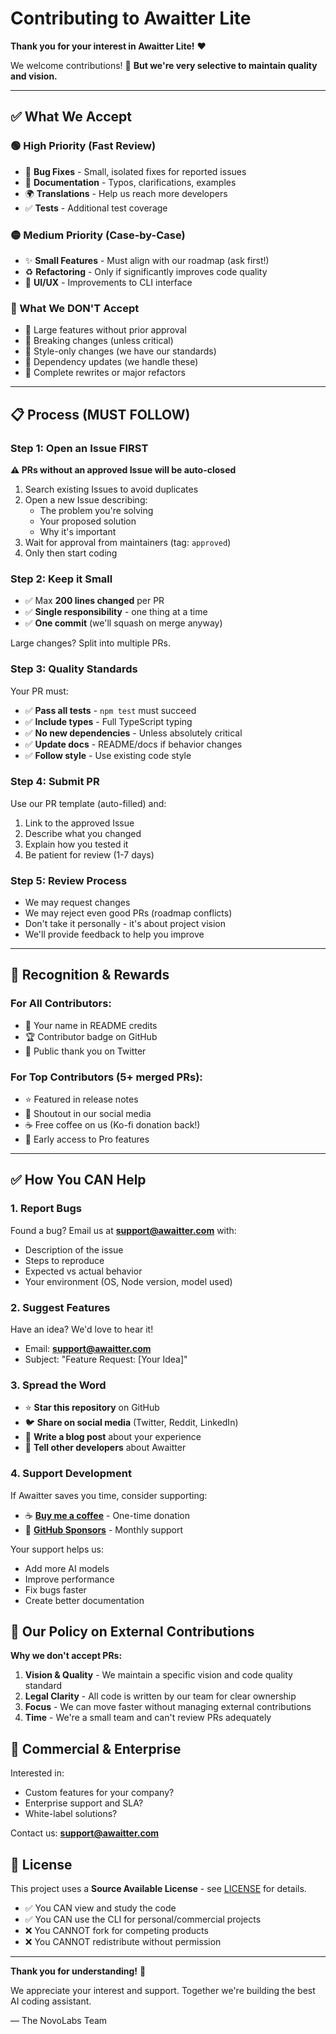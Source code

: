 # Contributing to Awaitter Lite

**Thank you for your interest in Awaitter Lite!** ❤️

We welcome contributions! 🎉 **But we're very selective to maintain quality and vision.**

---

## ✅ What We Accept

### 🟢 High Priority (Fast Review)

- 🐛 **Bug Fixes** - Small, isolated fixes for reported issues
- 📝 **Documentation** - Typos, clarifications, examples
- 🌍 **Translations** - Help us reach more developers
- ✅ **Tests** - Additional test coverage

### 🟡 Medium Priority (Case-by-Case)

- ✨ **Small Features** - Must align with our roadmap (ask first!)
- ♻️ **Refactoring** - Only if significantly improves code quality
- 🎨 **UI/UX** - Improvements to CLI interface

### 🔴 What We DON'T Accept

- 🚫 Large features without prior approval
- 🚫 Breaking changes (unless critical)
- 🚫 Style-only changes (we have our standards)
- 🚫 Dependency updates (we handle these)
- 🚫 Complete rewrites or major refactors

---

## 📋 Process (MUST FOLLOW)

### Step 1: Open an Issue FIRST

**⚠️ PRs without an approved Issue will be auto-closed**

1. Search existing Issues to avoid duplicates
2. Open a new Issue describing:
   - The problem you're solving
   - Your proposed solution
   - Why it's important
3. Wait for approval from maintainers (tag: `approved`)
4. Only then start coding

### Step 2: Keep it Small

- ✅ Max **200 lines changed** per PR
- ✅ **Single responsibility** - one thing at a time
- ✅ **One commit** (we'll squash on merge anyway)

Large changes? Split into multiple PRs.

### Step 3: Quality Standards

Your PR must:

- ✅ **Pass all tests** - `npm test` must succeed
- ✅ **Include types** - Full TypeScript typing
- ✅ **No new dependencies** - Unless absolutely critical
- ✅ **Update docs** - README/docs if behavior changes
- ✅ **Follow style** - Use existing code style

### Step 4: Submit PR

Use our PR template (auto-filled) and:

1. Link to the approved Issue
2. Describe what you changed
3. Explain how you tested it
4. Be patient for review (1-7 days)

### Step 5: Review Process

- We may request changes
- We may reject even good PRs (roadmap conflicts)
- Don't take it personally - it's about project vision
- We'll provide feedback to help you improve

---

## 🎁 Recognition & Rewards

### For All Contributors:

- 📛 Your name in README credits
- 🏆 Contributor badge on GitHub
- 🙏 Public thank you on Twitter

### For Top Contributors (5+ merged PRs):

- ⭐ Featured in release notes
- 🎤 Shoutout in our social media
- ☕ Free coffee on us (Ko-fi donation back!)
- 🎫 Early access to Pro features

---

## ✅ How You CAN Help

### 1. Report Bugs
Found a bug? Email us at **support@awaitter.com** with:
- Description of the issue
- Steps to reproduce
- Expected vs actual behavior
- Your environment (OS, Node version, model used)

### 2. Suggest Features
Have an idea? We'd love to hear it!
- Email: **support@awaitter.com**
- Subject: "Feature Request: [Your Idea]"

### 3. Spread the Word
- ⭐ **Star this repository** on GitHub
- 🐦 **Share on social media** (Twitter, Reddit, LinkedIn)
- 📝 **Write a blog post** about your experience
- 💬 **Tell other developers** about Awaitter

### 4. Support Development
If Awaitter saves you time, consider supporting:

- ☕ **[Buy me a coffee](https://ko-fi.com/novolabs)** - One-time donation
- 💝 **[GitHub Sponsors](https://github.com/sponsors/awaitter)** - Monthly support

Your support helps us:
- Add more AI models
- Improve performance
- Fix bugs faster
- Create better documentation

## 🚫 Our Policy on External Contributions

**Why we don't accept PRs:**

1. **Vision & Quality** - We maintain a specific vision and code quality standard
2. **Legal Clarity** - All code is written by our team for clear ownership
3. **Focus** - We can move faster without managing external contributions
4. **Time** - We're a small team and can't review PRs adequately

## 🤝 Commercial & Enterprise

Interested in:
- Custom features for your company?
- Enterprise support and SLA?
- White-label solutions?

Contact us: **support@awaitter.com**

## 📄 License

This project uses a **Source Available License** - see [LICENSE](./LICENSE) for details.

- ✅ You CAN view and study the code
- ✅ You CAN use the CLI for personal/commercial projects
- ❌ You CANNOT fork for competing products
- ❌ You CANNOT redistribute without permission

---

**Thank you for understanding!** 🙏

We appreciate your interest and support. Together we're building the best AI coding assistant.

— The NovoLabs Team
